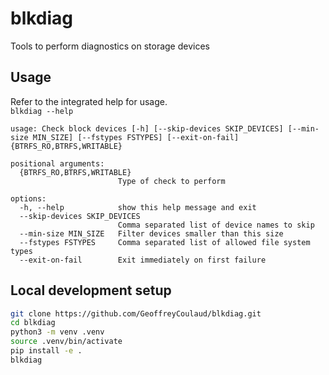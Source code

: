 # blkdiag
Tools to perform diagnostics on storage devices

## Usage

Refer to the integrated help for usage.  
`blkdiag --help`

```
usage: Check block devices [-h] [--skip-devices SKIP_DEVICES] [--min-size MIN_SIZE] [--fstypes FSTYPES] [--exit-on-fail] {BTRFS_RO,BTRFS,WRITABLE}

positional arguments:
  {BTRFS_RO,BTRFS,WRITABLE}
                        Type of check to perform

options:
  -h, --help            show this help message and exit
  --skip-devices SKIP_DEVICES
                        Comma separated list of device names to skip
  --min-size MIN_SIZE   Filter devices smaller than this size
  --fstypes FSTYPES     Comma separated list of allowed file system types
  --exit-on-fail        Exit immediately on first failure
```

## Local development setup

```sh
git clone https://github.com/GeoffreyCoulaud/blkdiag.git
cd blkdiag
python3 -m venv .venv
source .venv/bin/activate
pip install -e .
blkdiag
```